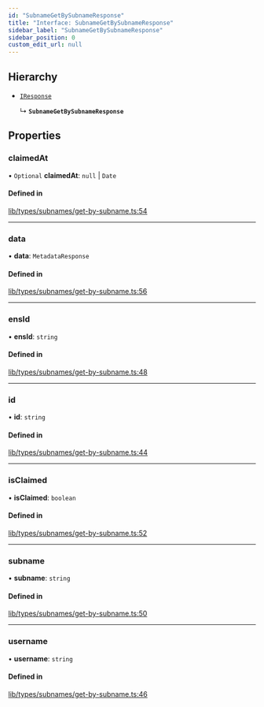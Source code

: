 ```yaml
---
id: "SubnameGetBySubnameResponse"
title: "Interface: SubnameGetBySubnameResponse"
sidebar_label: "SubnameGetBySubnameResponse"
sidebar_position: 0
custom_edit_url: null
---
```


## Hierarchy

- [`IResponse`](IResponse.md)

  ↳ **`SubnameGetBySubnameResponse`**

## Properties

### claimedAt

• `Optional` **claimedAt**: ``null`` \| `Date`

#### Defined in

[lib/types/subnames/get-by-subname.ts:54](https://github.com/JustaName-id/JustaName-sdk/blob/d3b91b5/packages/@justaname.id/sdk/src/lib/types/subnames/get-by-subname.ts#L54)

___

### data

• **data**: `MetadataResponse`

#### Defined in

[lib/types/subnames/get-by-subname.ts:56](https://github.com/JustaName-id/JustaName-sdk/blob/d3b91b5/packages/@justaname.id/sdk/src/lib/types/subnames/get-by-subname.ts#L56)

___

### ensId

• **ensId**: `string`

#### Defined in

[lib/types/subnames/get-by-subname.ts:48](https://github.com/JustaName-id/JustaName-sdk/blob/d3b91b5/packages/@justaname.id/sdk/src/lib/types/subnames/get-by-subname.ts#L48)

___

### id

• **id**: `string`

#### Defined in

[lib/types/subnames/get-by-subname.ts:44](https://github.com/JustaName-id/JustaName-sdk/blob/d3b91b5/packages/@justaname.id/sdk/src/lib/types/subnames/get-by-subname.ts#L44)

___

### isClaimed

• **isClaimed**: `boolean`

#### Defined in

[lib/types/subnames/get-by-subname.ts:52](https://github.com/JustaName-id/JustaName-sdk/blob/d3b91b5/packages/@justaname.id/sdk/src/lib/types/subnames/get-by-subname.ts#L52)

___

### subname

• **subname**: `string`

#### Defined in

[lib/types/subnames/get-by-subname.ts:50](https://github.com/JustaName-id/JustaName-sdk/blob/d3b91b5/packages/@justaname.id/sdk/src/lib/types/subnames/get-by-subname.ts#L50)

___

### username

• **username**: `string`

#### Defined in

[lib/types/subnames/get-by-subname.ts:46](https://github.com/JustaName-id/JustaName-sdk/blob/d3b91b5/packages/@justaname.id/sdk/src/lib/types/subnames/get-by-subname.ts#L46)
